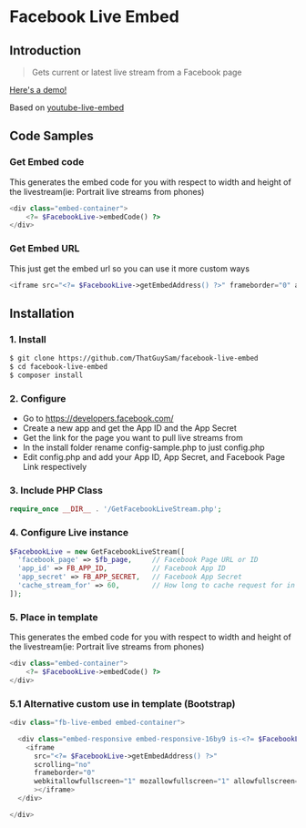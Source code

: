# Facebook Live Embed

## Introduction

> Gets current or latest live stream from a Facebook page

[Here's a demo!](http://fblive.samcarlton.com/)

Based on [youtube-live-embed](https://github.com/iacchus/youtube-live-embed)

## Code Samples

### Get Embed code
This generates the embed code for you with respect to width and height of the livestream(ie: Portrait live streams from phones)
```php
<div class="embed-container">
    <?= $FacebookLive->embedCode() ?>
</div>
```

### Get Embed URL
This just get the embed url so you can use it more custom ways
```php
<iframe src="<?= $FacebookLive->getEmbedAddress() ?>" frameborder="0" allowfullscreen></iframe>
```

## Installation

### 1. Install

```sh
$ git clone https://github.com/ThatGuySam/facebook-live-embed
$ cd facebook-live-embed
$ composer install
```

### 2. Configure
- Go to https://developers.facebook.com/
- Create a new app and get the App ID and the App Secret
- Get the link for the page you want to pull live streams from
- In the install folder rename config-sample.php to just config.php
- Edit config.php and add your App ID, App Secret, and Facebook Page Link respectively


### 3. Include PHP Class
```php
require_once __DIR__ . '/GetFacebookLiveStream.php';

```

### 4. Configure Live instance
```php
$FacebookLive = new GetFacebookLiveStream([
  'facebook_page' => $fb_page,     // Facebook Page URL or ID
  'app_id' => FB_APP_ID,           // Facebook App ID
  'app_secret' => FB_APP_SECRET,   // Facebook App Secret
  'cache_stream_for' => 60,        // How long to cache request for in seconds
]);
```

### 5. Place in template
This generates the embed code for you with respect to width and height of the livestream(ie: Portrait live streams from phones)
```php
<div class="embed-container">
    <?= $FacebookLive->embedCode() ?>
</div>
```


### 5.1 Alternative custom use in template (Bootstrap)
```php
<div class="fb-live-embed embed-container">

  <div class="embed-responsive embed-responsive-16by9 is-<?= $FacebookLive->embed_orientation ?>" style="padding-top: <?= $FacebookLive->embed_ratio_percent; ?>"  >
    <iframe
      src="<?= $FacebookLive->getEmbedAddress() ?>"
      scrolling="no"
      frameborder="0"
      webkitallowfullscreen="1" mozallowfullscreen="1" allowfullscreen="1"
      ></iframe>
  </div>

</div>
```
